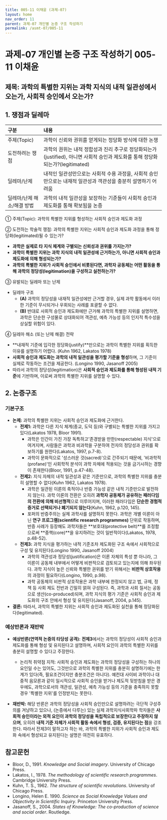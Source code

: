 ```yaml
---
title: 005-11 이채윤 (과제-07)
layout: home
nav_order: 11
parent: 과제-07 개인별 논증 구조 작성하기
permalink: /asmt-07/005-11
---
```


# 과제-07 개인별 논증 구조 작성하기 005-11 이채윤

## 제목: 과학의 특별한 지위는 과학 지식의 내적 일관성에서 오는가, 사회적 승인에서 오는가?

## 1. 쟁점과 딜레마

| 구분 | 내용 |
|:---|:---|
| 주제(Topic) | 과학이 신뢰와 권위를 얻게되는 정당화 방식에 대한 논쟁 |
| 도전하려는 쟁점 | 과학의 권위는 내적 정합성과 진리 추구로 정당화되는가(justified), 아니면 사회적 승인과 제도화를 통해 정당화되는가?(legitimated) |
| 딜레마/난제 | 내적인 일관성만으로는 사회적 수용 과정을, 사회적 승인만으로는 내재적 일관성과 객관성을 충분히 설명하기 어려움 |
| 딜레마/난제 해소/해결 방법 | 과학의 내적 일관성을 보장하는 기준들이 사회적 승인과 제도화를 통해 확보됨을 논증 |

① 주제(Topic): 과학의 특별한 지위를 형성하는 사회적 승인과 제도화 과정 

② 도전하는 학술적 쟁점: 과학의 특별한 지위는 사회적 승인과 제도화 과정을 통해 정당화(legitimated)될 수 있는가?

- **과학은 실제로 타 지식 체계와 구별되는 신뢰성과 권위를 가지는가?**  
- **과학이 특별한 지위는 과학 지식의 내적 일관성에 근거하는가, 아니면 사회적 승인과 제도화에 의해 형성되는가?**  
- **과학의 특별한 지위가 사회적 승인에서 비롯된다면, 과학자 공동체는 어떤 활동을 통해 과학의 정당성(legitimation)을 구성하고 실천하는가?**

③ 유발되는 딜레마 또는 난제

- 딜레마 구조
  - **(A)** 과학의 정당성을 내재적 일관성에만 근거할 경우, 실제 과학 활동에서 이러한 기준이 무시되거나 우회되는 사례를 포괄할 수 없다.
  - **(B)** 반대로 사회적 승인과 제도화에만 근거해 과학의 특별한 지위를 설명하면, 과학은 단순한 구성물로 상대화되어 객관성, 예측 가능성 등의 인지적 특수성을 상실할 위험이 있다.

④ 딜레마 해소 (또는 난제 해결) 전략

- **내재적 기준에 입각한 정당화(justify)**만으로는 과학이 특별한 지위를 획득한 이유를 설명하기 어렵다. (Kuhn 1962, Lakatos 1978)
- **사회적 승인과 제도화는 과학의 내적 일관성을 평가할 기준을 형성**하며, 그 기준이 실제로 작동하는 조건을 제공한다. (Longino 1990, Jasanoff 2005)
- 따라서 과학의 정당성(legitimation)은 **사회적 승인과 제도화를 통해 형성된 내적 기준**에 기반하며, 이로써 과학의 특별한 지위를 설명할 수 있다. 

## 2. 논증구조

### 기본구조

- **논제:** 과학의 특별한 지위는 사회적 승인과 제도화에 근거한다.
  - **전제1:** 과학은 다른 지식 체계(종교, 도덕 등)와 구별되는 특별한 지위를 가지고 있다(Lakatos 1978, Bloor 1991).
    - 과학은 인간이 가진 가장 독특하고'존경받을 만한(respectable) 지식'으로 여겨지며, 사람들은 과학과 비과학을 구분하여 전자의 정당성과 권위를 확보하기를 원한다(Lakatos, 1997, p.7-8).
	- 과학이 문화적으로 '성스러운 것(sacred)'으로 간주되기 때문에, '비과학적(profane)'인 사회학적 분석이 과학 자체에 적용되는 것을 금기시하는 경향이 존재한다(Bloor, 1991, p.47-48).
  - **전제2:** 지식 자체의 내적 일관성과 같은 기준만으로, 과학의 특별한 지위를 충분히 설명할 수 없다(Kuhn 1962, Lakatos 1978).
    - 과학은 일관된 이론의 축적이나 반증 가능성 같은 내적 기준만으로 발전하지 않는다. 과학 이론의 전환은 오히려 **과학자 공동체가 공유하는 패러다임의 전환에 의해 비선형적**으로 이루어지며, 이러한 패러다임은 **단순한 경험적 증거로 선택되거나 폐기되지 않는다**(Kuhn, 1962, p.120, 145).
    - 포퍼의 반증주의는 실제 과학사를 설명하지 못한다. 과학은 개별 이론이 아닌 **연구 프로그램(scientific research programmes)** 단위로 작동하며, 반증 사례가 등장해도 과학자들은 **보호대(protective belt)**를 조정함으로써 **중핵(core)**을 유지하려는 것이 일반적이다(Lakatos, 1978, p.48-52).
  - **전제3:** 과학 지식을 평가하는 내적 기준조차 제도화된 구조 속에서 사회적으로 구성 및 유지된다(Longino 1990, Jasanoff 2004)
      - 과학의 객관성과 정당성(justification)은 이론 자체의 특성 뿐 아니라, 그 이론이 공동체 내부에서 어떻게 비판적으로 검토되고 있는지에 의해 좌우된다. 과학 지식이 높은 신뢰와 특별한 권위를 받기 위해서는 **비판적 상호작용**의 과정이 필요하다(Longino, 1990, p.98).
      - 과학 공동체의 비판적 상호작용은 과학 내부에 한정되지 않고 법, 규제, 정책 등 사회 제도 전반과 긴밀히 얽혀 구성된다. 즉, 과학과 사회 질서는 공동으로 생산(co-produced)되며, 과학 지식의 평가 기준은 사회적 승인과 제도화의 구조 안에서 형성 및 유지된다(Jasanoff, 2004, p.145).
- **결론:** 따라서, 과학의 특별한 지위는 사회적 승인과 제도화된 실천을 통해 정당화된다(legitimated).

### 예상반론과 재반박

- **예상반론(연역적 논증의 타당성 공격):** **전제3**에서는 과학의 정당성이 사회적 승인과 제도화를 통해 형성 및 유지된다고 설명하며, 사회적 요인이 과학의 특별한 지위를 충분히 설명할 수 있다고 주장한다.
  - 논리적 취약점 지적: 사회적 승인과 제도화는 과학의 정당성을 구성하는 하나의 요인일 수는 있어도, 그것만으로 과학의 특별한 지위를 충분히 설명하기에는 한계가 있다(즉, 필요조건이지만 충분조건은 아니다). 예컨대 사이비 과학이나 대중적 음모론과 같이 일시적으로 사회적 승인을 받거나 제도적 뒷받침을 받은 경우에도, 과학으로서의 객관성, 일관성, 예측 가능성 등의 기준을 충족하지 못할 경우 '특별한 지위'를 인정받지는 못한다.

- **재반박:** 해당 반론은 과학의 정당성을 사회적 승인만으로 설명하려는 극단적 구성주의를 겨냥하고 있으나, (논증에서 다루는) 있는 실제 과학지식사회학파 학자들은 **사회적 승인이라는 외적 요인이 과학의 정당성을 독립적으로 보장한다고 주장하지 않으며**, 오히려 **내적 기준 자체가 사회적 활동 속에서 형성, 검증, 유지된다는 점**을 강조한다. 따라서 전제3이 말하고자 하는 바, 과학의 특별한 지위가 사회적 승인과 제도화 속에서 형성되고 유지된다는 설명은 여전히 유효하다. 

## 참고문헌

- Bloor, D., 1991. *Knowledge and Social imagery*. University of Chicago Press.
- Lakatos, I., 1978. *The methodology of scientific research programmes*. Cambridge University Press.
- Kuhn, T. S., 1962. *The structure of scientific revolutions*. University of Chicago Press. 
- Longino, Helen E. 1990. *Science as Social Knowledge Values and Objectivity in Scientific Inquiry*. Princeton University Press.
- Jasanoff, S., 2004. *States of Knowledge: The co-production of science and social order*. Routledge.
